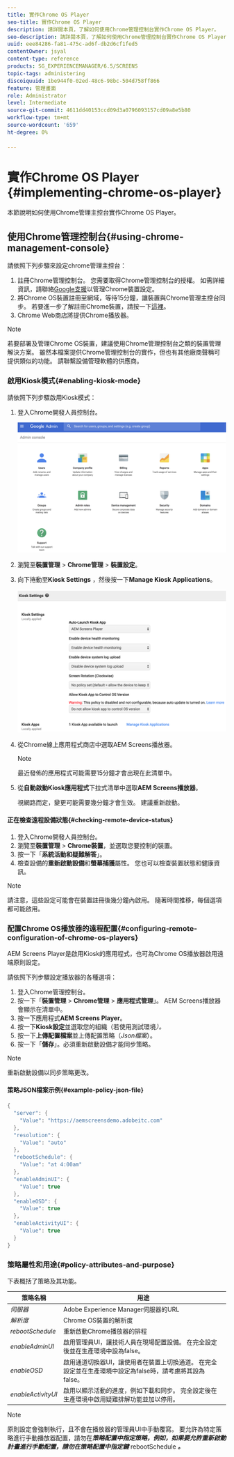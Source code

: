 ```yaml
---
title: 實作Chrome OS Player
seo-title: 實作Chrome OS Player
description: 請詳閱本頁，了解如何使用Chrome管理控制台實作Chrome OS Player。
seo-description: 請詳閱本頁，了解如何使用Chrome管理控制台實作Chrome OS Player。
uuid: eee84286-fa81-475c-ad6f-db2d6cf1fed5
contentOwner: jsyal
content-type: reference
products: SG_EXPERIENCEMANAGER/6.5/SCREENS
topic-tags: administering
discoiquuid: 1be944f0-02ed-48c6-98bc-504d758ff866
feature: 管理畫面
role: Administrator
level: Intermediate
source-git-commit: 4611dd40153ccd09d3a0796093157cd09a8e5b80
workflow-type: tm+mt
source-wordcount: '659'
ht-degree: 0%

---
```



# 實作Chrome OS Player {#implementing-chrome-os-player}

本節說明如何使用Chrome管理主控台實作Chrome OS Player。

## 使用Chrome管理控制台{#using-chrome-management-console}

請依照下列步驟來設定chrome管理主控台：

1. 註冊Chrome管理控制台。 您需要取得Chrome管理控制台的授權。 如需詳細資訊，請聯絡[Google支援](https://support.google.com/chrome/a/answer/1375678?hl=en&amp;ref_topic=2935995)以管理Chrome裝置設定。
1. 將Chrome OS裝置註冊至網域，等待15分鐘，讓裝置與Chrome管理主控台同步。 若要進一步了解註冊Chrome裝置，請按一下[這裡](https://support.google.com/chrome/a/answer/1360534?hl=en)。
1. Chrome Web商店將提供Chrome播放器。

>[!NOTE]
>
>若要部署及管理Chrome OS裝置，建議使用Chrome管理控制台之類的裝置管理解決方案。 雖然本檔案提供Chrome管理控制台的實作，但也有其他廠商聲稱可提供類似的功能。 請聯繫設備管理軟體的供應商。

### 啟用Kiosk模式{#enabling-kiosk-mode}

請依照下列步驟啟用Kiosk模式：

1. 登入Chrome開發人員控制台。

   ![screen_shot_2017-12-08at20303pm](assets/screen_shot_2017-12-08at20303pm.png)

1. 瀏覽至&#x200B;**裝置管理** > **Chrome管理** > **裝置設定**。
1. 向下捲動至&#x200B;**Kiosk Settings** ，然後按一下&#x200B;**Manage Kiosk Applications**。

   ![資訊站](assets/kiosk.png)

1. 從Chrome線上應用程式商店中選取AEM Screens播放器。

   >[!NOTE]
   >
   >最近發佈的應用程式可能需要15分鐘才會出現在此清單中。

1. 從&#x200B;**自動啟動Kiosk應用程式**&#x200B;下拉式清單中選取&#x200B;**AEM Screens播放器**。

   視網路而定，變更可能需要幾分鐘才會生效。 建議重新啟動。

#### 正在檢查遠程設備狀態{#checking-remote-device-status}

1. 登入Chrome開發人員控制台。
1. 瀏覽至&#x200B;**裝置管理** > **Chrome裝置**，並選取您要控制的裝置。
1. 按一下「**系統活動和疑難解答**」。
1. 檢查設備的&#x200B;**重新啟動設備**&#x200B;和&#x200B;**螢幕捕獲**&#x200B;屬性。 您也可以檢查裝置狀態和健康資訊。

>[!NOTE]
>
>請注意，這些設定可能會在裝置註冊後幾分鐘內啟用。 隨著時間推移，每個選項都可能啟用。

### 配置Chrome OS播放器的遠程配置{#configuring-remote-configuration-of-chrome-os-players}

AEM Screens Player是啟用Kiosk的應用程式，也可為Chrome OS播放器啟用遠端原則設定。

請依照下列步驟設定播放器的各種選項：

1. 登入Chrome管理控制台。
1. 按一下「**裝置管理** > **Chrome管理** > **應用程式管理**」。 AEM Screens播放器會顯示在清單中。
1. 按一下應用程式&#x200B;**AEM Screens Player**。
1. 按一下&#x200B;**Kiosk設定**&#x200B;並選取您的組織（若使用測試環境&#x200B;*）。*
1. 按一下&#x200B;**上傳配置檔案**&#x200B;並上傳配置策略（*Json檔案*）。
1. 按一下「**儲存**」。必須重新啟動設備才能同步策略。

>[!NOTE]
>
>重新啟動設備以同步策略更改。

#### 策略JSON檔案示例{#example-policy-json-file}

```java
{
  "server": {
    "Value": "https://aemscreensdemo.adobeitc.com"
  },
  "resolution": {
    "Value": "auto"
  },
  "rebootSchedule": {
    "Value": "at 4:00am"
  },
  "enableAdminUI": {
    "Value": true
  },
  "enableOSD": {
    "Value": true
  },
  "enableActivityUI": {
    "Value": true
  }
}
```

### 策略屬性和用途{#policy-attributes-and-purpose}

下表概括了策略及其功能。

| **策略名稱** | **用途** |
|---|---|
| *伺服器* | Adobe Experience Manager伺服器的URL |
| *解析度* | Chrome OS裝置的解析度 |
| *rebootSchedule* | 重新啟動Chrome播放器的排程 |
| *enableAdminUI* | 啟用管理員UI，讓技術人員在現場配置設備。 在完全設定後並在生產環境中設為false。 |
| *enableOSD* | 啟用通道切換器UI，讓使用者在裝置上切換通道。 在完全設定並在生產環境中設定為false時，請考慮將其設為false。 |
| *enableActivityUI* | 啟用以顯示活動的進度，例如下載和同步。 完全設定後在生產環境中啟用疑難排解功能並加以停用。 |

>[!NOTE]
>
>原則設定會強制執行，且不會在播放器的管理員UI中手動覆寫。 要允許為特定策略進行手動播放器配置，請勿在&#x200B;***策略配置中指定策略，例如，如果要允許重新啟動計畫進行手動配置，請勿在策略配置中指定鍵*** rebootSchedule ***。***
